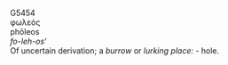 <body>
  <p>G5454<br>  φωλεός  <br> phōleos  <br><i>fo-leh-os‘ </i><br>Of uncertain derivation; a <i>burrow</i> or <i>lurking</i> <i>place:</i> - hole.<br></p>
 </body>